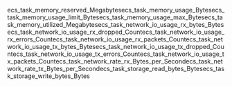 ecs_task_memory_reserved_Megabytesecs_task_memory_usage_Bytesecs_task_memory_usage_limit_Bytesecs_task_memory_usage_max_Bytesecs_task_memory_utilized_Megabytesecs_task_network_io_usage_rx_bytes_Bytesecs_task_network_io_usage_rx_dropped_Countecs_task_network_io_usage_rx_errors_Countecs_task_network_io_usage_rx_packets_Countecs_task_network_io_usage_tx_bytes_Bytesecs_task_network_io_usage_tx_dropped_Countecs_task_network_io_usage_tx_errors_Countecs_task_network_io_usage_tx_packets_Countecs_task_network_rate_rx_Bytes_per_Secondecs_task_network_rate_tx_Bytes_per_Secondecs_task_storage_read_bytes_Bytesecs_task_storage_write_bytes_Bytes
